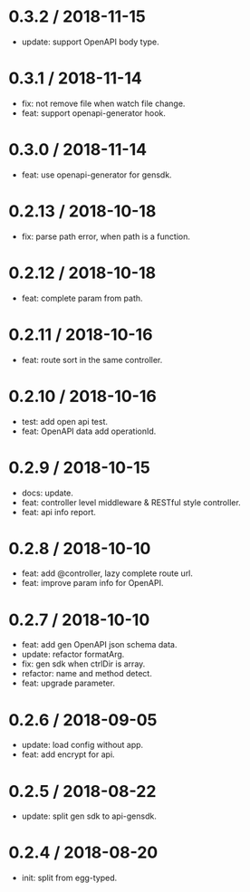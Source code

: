 
0.3.2 / 2018-11-15
==================

  * update: support OpenAPI body type.

0.3.1 / 2018-11-14
==================

  * fix: not remove file when watch file change.
  * feat: support openapi-generator hook.

0.3.0 / 2018-11-14
==================

  * feat: use openapi-generator for gensdk.

0.2.13 / 2018-10-18
==================

  * fix: parse path error, when path is a function.

0.2.12 / 2018-10-18
==================

  * feat: complete param from path.

0.2.11 / 2018-10-16
==================

  * feat: route sort in the same controller.

0.2.10 / 2018-10-16
==================

  * test: add open api test.
  * feat: OpenAPI data add operationId.

0.2.9 / 2018-10-15
==================

  * docs: update.
  * feat: controller level middleware & RESTful style controller.
  * feat: api info report.

0.2.8 / 2018-10-10
==================

  * feat: add @controller, lazy complete route url.
  * feat: improve param info for OpenAPI.

0.2.7 / 2018-10-10
==================

  * feat: add gen OpenAPI json schema data.
  * update: refactor formatArg.
  * fix: gen sdk when ctrlDir is array.
  * refactor: name and method detect.
  * feat: upgrade parameter.

0.2.6 / 2018-09-05
==================

  * update: load config without app.
  * feat: add encrypt for api.

0.2.5 / 2018-08-22
==================

  * update: split gen sdk to api-gensdk.

0.2.4 / 2018-08-20
==================

  * init: split from egg-typed.
